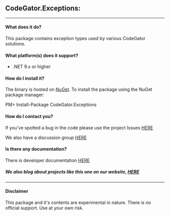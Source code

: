 ## CodeGator.Exceptions: 
---


#### What does it do?
This package contains exception types used by various CodeGator solutions.

#### What platform(s) does it support?
* .NET 9.x or higher

#### How do I install it?
The binary is hosted on [NuGet](https://www.nuget.org/packages/Codegator.Exceptions/). To install the package using the NuGet package manager:

PM> Install-Package CodeGator.Exceptions

#### How do I contact you?
If you've spotted a bug in the code please use the project Issues [HERE](https://github.com/CodeGator/CodeGator.Exceptions/issues)

We also have a discussion group [HERE](https://github.com/CodeGator/CodeGator.Exceptions/discussions)

#### Is there any documentation?
There is developer documentation [HERE](https://codegator.github.io/CodeGator.Exceptions/)

##### We also blog about projects like this one on our website, [HERE](http://www.codegator.com)
---
#### Disclaimer
This package and it's contents are experimental in nature. There is no official support. Use at your own risk.
